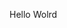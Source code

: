 Hello Wolrd


























































































































































































































































































































































































































































































































































































































































































































































































































































































































































































































































































































































































































































































































































































































































































































































































































































































































































































































































































































































































































